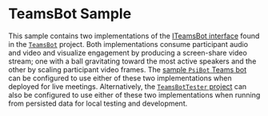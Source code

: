 ﻿# TeamsBot Sample

This sample contains two implementations of the [ITeamsBot interface](../TeamsBot/ITeamsBot.cs) found in the [`TeamsBot`](../TeamsBot/) project. Both implementations consume participant audio and video and visualize engagement by producing a screen-share video stream; one with a ball gravitating toward the most active speakers and the other by scaling participant video frames. The [sample `PsiBot` Teams bot](../PsiBot/PsiBot.Service/) can be configured to use either of these two implementations when deployed for live meetings. Alternatively, the [`TeamsBotTester` project](../TeamsBotTester/) can also be configured to use either of these two implementations when running from persisted data for local testing and development.